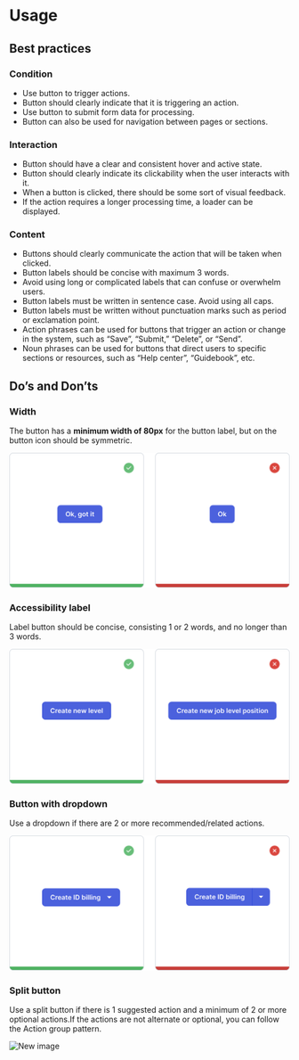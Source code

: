 # Usage

## Best practices

### Condition

- Use button to trigger actions.
- Button should clearly indicate that it is triggering an action.
- Use button to submit form data for processing.
- Button can also be used for navigation between pages or sections.

### Interaction

- Button should have a clear and consistent hover and active state.
- Button should clearly indicate its clickability when the user interacts with it.
- When a button is clicked, there should be some sort of visual feedback.
- If the action requires a longer processing time, a loader can be displayed.

### Content

- Buttons should clearly communicate the action that will be taken when clicked.
- Button labels should be concise with maximum 3 words.
- Avoid using long or complicated labels that can confuse or overwhelm users.
- Button labels must be written in sentence case. Avoid using all caps.
- Button labels must be written without punctuation marks such as period or exclamation point.
- Action phrases can be used for buttons that trigger an action or change in the system, such as “Save”, “Submit,” “Delete”, or “Send”.
- Noun phrases can be used for buttons that direct users to specific sections or resources, such as “Help center”, “Guidebook”, etc.

## Do’s and Don’ts

### **Width**

The button has a **minimum width of 80px** for the button label, but on the button icon should be symmetric.

![button\_do\_and\_dont.png](/__pixel-docs__/button_do_and_dont.png)

### **Accessibility label**

Label button should be concise, consisting 1 or 2 words, and no longer than 3 words.

![Pixel Docs 2.1 Do and Don't.png](/__pixel-docs__/pixel_docs_2_1_do_and_dont.png)

### **Button with dropdown**

Use a dropdown if there are 2 or more recommended/related actions.

![Pixel Docs 2\_1 Do and Dont\_2.svg](/__pixel-docs__/pixel_docs_2_1_do_and_dont_2.svg)

### **Split button**

Use a split button if there is 1 suggested action and a minimum of 2 or more optional actions.If the actions are not alternate or optional, you can follow the Action group pattern.

![New image](https://pub-6981da3c2b46427da1dc4bffe027869d.r2.dev/mekari/button_split.svg)
